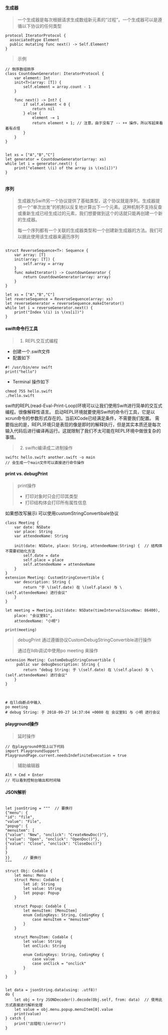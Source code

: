 #### 生成器

> 一个生成器是每次根据请求生成数组新元素的“过程”。一个生成器可以是遵循以下协议的任何类型

```
protocol IteratorProtocol {
  associatedtype Element
  public mutating func next() -> Self.Element?
}
```



> 示例

```
// 倒序数组排序
class CountdownGenerator: IteratorProtocol {
	var element: Int
	init<T>(array: [T]) {
		self.element = array.count - 1
	}
	
	func next() -> Int? {
		if self.element < 0 {
			return nil
		} else {
			element -= 1
			return element + 1;	// 注意，由于没有了 -- ++ 操作，所以写起来看着有点怪
		}
	}
}


let xs = ["A","B","C"]
let generator = CountdownGenerator(array: xs)
while let i = generator.next() {
	print("element \(i) of the array is \(xs[i])")
}


```



#### 序列 

> 生成器为Swift另一个协议提供了基础类型，这个协议就是序列。生成器提供一个“单次出发”的机制以反复地计算出下一个元素。这种机制不支持反查或重新生成已经生成过的元素，我们想要做到这个的话就只能再创建一个新的生成器。
>
> 每一个序列都有一个关联的生成器类型和一个创建新生成器的方法。我们可以据此使用该生成器来遍历序列
>
> 

```

struct ReverseSequence<T>: Sequence {
	var array: [T]
	init(array: [T]) {
		self.array = array
	}
	func makeIterator() -> CountdownGenerator {
		return CountdownGenerator(array: array)
	}
}

let xs = ["A","B","C"]
let reverseSequence = ReverseSequence(array: xs)
let reverseGenerator = reverseSequence.makeIterator()
while let i = reverseGenerator.next() {
	print("Index \(i) is \(xs[i])")
}

```



#### swift命令行工具

> 1. REPL交互式编程

* 创建一个.swift文件
* 配置如下

```
#! /usr/bin/env swift
print("hello")
```



* Terminal 操作如下

```
chmod 755 hello.swift
./hello.swift
```



swift的REPL(read-Eval-Print-Loop)环境可以让我们使用Swift进行简单的交互式编程。很像解释性语言。
启动REPL环境就要使用Swift的命令行工具，它是以xcrun命令的参数形式存在的。当前XCode已经满足条件，不需要我们配置。
需要指出的是，REPL环境只是表现的像是即时的解释执行，但是其实本质还是每次输入代码后进行编译再运行。这就限制了我们不太可能在REPL环境中做很复杂的事情。



> 2. swiftc编译成二进制操作

```
swiftc hello.swift another.swift -o main
// 会生成一个main文件可以直接进行命令操作
```



#### print vs. debugPrint

> print操作
>
> * 打印对象时只会打印其类型
> * 打印结构体会打印所有属性信息

 如果想改写展示i 可以使用customStringConvertibale协议

```
class Meeting {
	var date: NSDate
	var place: String
	var attendeeName: String
	
	init(date: NSDate, place: String, attendeeName:String) {  // 结构体不需要初始化方法
		self.date = date
		self.place = place
		self.attendeeName = attendeeName
	}
}
extension Meeting: CustomStringConvertible {
	var description: String {
		return "于 \(self.date) 在 \(self.place) 与 \(self.attendeeName) 进行会议"
	}
}

let meeting = Meeting.init(date: NSDate(timeIntervalSinceNow: 86400),
	place: "会议室B1",
	attendeeName: "小明")

print(meeting)
```



> debugPrint 通过遵循协议CustomDebugStringConvertible进行操作
>
> 通过在lldb调试中使用po meeting 来操作

```
extension Meeting: CustomDebugStringConvertible {
	 public var debugDescription: String {
		return "debug String: 于 \(self.date) 在 \(self.place) 与 \(self.attendeeName) 进行会议"
	}
}



# 在lldb断点中输入
po meeting
# debug String: 于 2018-09-27 14:37:04 +0000 在 会议室B1 与 小明 进行会议
```



#### playground操作

> 延时操作

```
// 在playground中加上以下代码
import PlaygroundSupport
PlaygroundPage.current.needsIndefiniteExecution = true
```

> 辅助编辑器

```
Alt + Cmd + Enter 
// 可以看到控制台输出和时间轴
```



#### JSON解析

```

let jsonString = """  // 要换行
{"menu": {
"id": "file",
"value": "File",
"popup": {
"menuitem": [
{"value": "New", "onclick": "CreateNewDoc()"},
{"value": "Open", "onclick": "OpenDoc()"},
{"value": "Close", "onclick": "CloseDoc()"}
]
}
}}		// 要换行
"""

struct Obj: Codable {
	let menu: Menu
	struct Menu: Codable {
		let id: String
		let value: String
		let popup: Popup
	}
	
	struct Popup: Codable {
		let menuItem: [MenuItem]
		enum CodingKeys: String, CodingKey {
			case menuItem = "menuitem"
		}
	}
	
	struct MenuItem: Codable {
		let value: String
		let onClick: String
		
		enum CodingKeys: String, CodingKey {
			case value
			case onClick = "onclick"
		}
	}
}


let data = jsonString.data(using: .utf8)!
do {
	let obj = try JSONDecoder().decode(Obj.self, from: data)  // 使用此方式直接进行解析处理
	let value = obj.menu.popup.menuItem[0].value
	print(value)
} catch {
	print("出错啦:\(error)")
}

```

